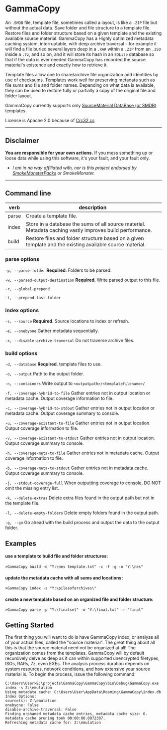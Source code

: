 # GammaCopy

An `.SMDB` file, template file, sometimes called a layout, is like a `.ZIP` file but without the actual data.  Save folder and file structure to a template file.  Restore files and folder structure based on a given template and the existing available source material.  GammaCopy has a Highly optimized metadata caching system, interruptable, with deep archive traversal - for example it will find a file buried several layers deep in a `.RAR` within a `.ZIP` from an `.ISO` inside a `.7z`, and so on, and it will store its hash in an `SQLite` database so that if the data is ever needed GammaCopy has recorded the source material's existence and exactly how to retrieve it.

Template files allow one to share/archive file organization and identities by use of [checksums](https://en.wikipedia.org/wiki/Checksum).  Templates work well for preserving metadata such as file sums and file and folder names.  Depending on what data is available, they can be used to restore fully or partially a copy of the original file and folder layout.

GammaCopy currently supports only [SourceMaterial DataBase (or SMDB)](https://github.com/frederic-mahe/Hardware-Target-Game-Database) templates.

License is Apache 2.0 because of [Crc32.cs](https://github.com/damieng/DamienGKit/blob/master/CSharp/DamienG.Library/Security/Cryptography/Crc32.cs)

***
## Disclaimer
**You are responsible for your own actions.** If you mess something up or loose data while using this software, it's your fault, and your fault only.

- *I am in no way affiliated with, nor is this project endorsed by [SmokeMonsterPacks](https://github.com/SmokeMonsterPacks) or SmokeMonster.*

***

## Command line

| verb  | description                                                                                                              |
|-------|--------------------------------------------------------------------------------------------------------------------------|
| parse | Create a template file.                                                                                                  |
| index | Store in a database the sums of all source material.  Metadata caching vastly improves build performance.                |
| build | Restore files and folder structure based on a given template and the existing available source material.                 |

### parse options

`-p, --parse-folder`                **Required**. Folders to be parsed.

`-w, --parsed-output-destination`    **Required**. Write parsed output to this file.

`-r, --global-prepend`

`-t, --prepend-last-folder`

### index options

`-s, --source`        **Required**. Source locations to index or refresh.

`-e, --onebyone`    Gather metadata sequentially.

`-x, --disable-archive-traversal`    Do not traverse archive files.

### build options

`-d, --database` **Required**. template files to use.

`-o, --output` Path to the output folder.

`-n, --containers` Write output to `<outputpath>/<templatefilename>/`

`-f, --coverage-hybrid-to-file` Gather entries not in output location or metadata cache. Output coverage information to file.

`-c, --coverage-hybrid-to-stdout` Gather entries not in output location or metadata cache. Output coverage summary to console.

`-u, --coverage-existant-to-file` Gather entries not in output location. Output coverage information to file.

`-v, --coverage-existant-to-stdout` Gather entries not in output location. Output coverage summary to console.

`-h, --coverage-meta-to-file` Gather entries not in metadata cache. Output coverage information to file.

`-b, --coverage-meta-to-stdout` Gather entries not in metadata cache. Output coverage summary to console.

`-j, --stdout-coverage-full` When outputting coverage to console, DO NOT omit the missing entry list.

`-k, --delete-extras` Delete extra files found in the output path but not in the template file.

`-l, --delete-empty-folders` Delete empty folders found in the output path.

`-g, --go` Go ahead with the build process and output the data to the output folder.

## Examples

#### use a template to build file and folder structures:
`>GammaCopy build -d "Y:\nes template.txt" -c -f -g -o "Y:\nes"`

#### update the metadata cache with all sums and locations:
`>GammaCopy index -s "Y:\pilesofarchives\"`

#### create a new template based on an organized file and folder structure:
`>GammaCopy parse -p "Y:\finalset" -w "Y:\final.txt" -r "final"`

## Getting Started

The first thing you will want to do is have GammaCopy index, or analyze all of your actual files, called the "source material".  The great thing about all this is that the source material need not be organized at all!  The organization comes from the templates.  GammaCopy will by default recursively delve as deep as it can within supported unencrypted filetypes, ISOs, RARs, 7z, even EXEs.  The analysis process duration depends on system resources, network conditions, and how extensive your source material is.  To begin the process, issue the following command:

```
C:\Users\User>E:\projects\GammaCopy\GammaCopy\bin\Debug\GammaCopy.exe index -s Z:\emulation
Using metadata cache: C:\Users\User\AppData\Roaming\GammaCopy\index.db
Index Options:
source(s): Z:\emulation
onebyone: False
disable-archive-traversal: False
Finding orphaned metadata cache entries, metadata cache size: 0.
metadata cache pruning took 00:00:00.0072307.
Refreshing metadata cache for: Z:\emulation
```

